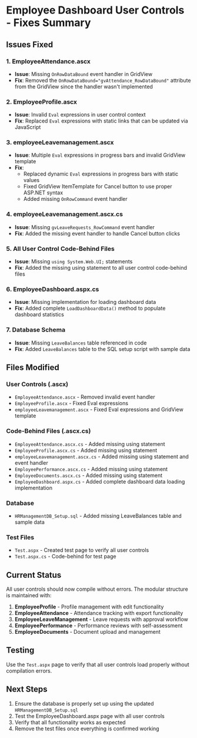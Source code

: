 # Employee Dashboard User Controls - Fixes Summary

## Issues Fixed

### 1. EmployeeAttendance.ascx
- **Issue**: Missing `OnRowDataBound` event handler in GridView
- **Fix**: Removed the `OnRowDataBound="gvAttendance_RowDataBound"` attribute from the GridView since the handler wasn't implemented

### 2. EmployeeProfile.ascx
- **Issue**: Invalid `Eval` expressions in user control context
- **Fix**: Replaced `Eval` expressions with static links that can be updated via JavaScript

### 3. employeeLeavemanagement.ascx
- **Issue**: Multiple `Eval` expressions in progress bars and invalid GridView template
- **Fix**: 
  - Replaced dynamic `Eval` expressions in progress bars with static values
  - Fixed GridView ItemTemplate for Cancel button to use proper ASP.NET syntax
  - Added missing `OnRowCommand` event handler

### 4. employeeLeavemanagement.ascx.cs
- **Issue**: Missing `gvLeaveRequests_RowCommand` event handler
- **Fix**: Added the missing event handler to handle Cancel button clicks

### 5. All User Control Code-Behind Files
- **Issue**: Missing `using System.Web.UI;` statements
- **Fix**: Added the missing using statement to all user control code-behind files

### 6. EmployeeDashboard.aspx.cs
- **Issue**: Missing implementation for loading dashboard data
- **Fix**: Added complete `LoadDashboardData()` method to populate dashboard statistics

### 7. Database Schema
- **Issue**: Missing `LeaveBalances` table referenced in code
- **Fix**: Added `LeaveBalances` table to the SQL setup script with sample data

## Files Modified

### User Controls (.ascx)
- `EmployeeAttendance.ascx` - Removed invalid event handler
- `EmployeeProfile.ascx` - Fixed Eval expressions
- `employeeLeavemanagement.ascx` - Fixed Eval expressions and GridView template

### Code-Behind Files (.ascx.cs)
- `EmployeeAttendance.ascx.cs` - Added missing using statement
- `EmployeeProfile.ascx.cs` - Added missing using statement
- `employeeLeavemanagement.ascx.cs` - Added missing using statement and event handler
- `EmployeePerformance.ascx.cs` - Added missing using statement
- `EmployeeDocuments.ascx.cs` - Added missing using statement
- `EmployeeDashboard.aspx.cs` - Added complete dashboard data loading implementation

### Database
- `HRManagementDB_Setup.sql` - Added missing LeaveBalances table and sample data

### Test Files
- `Test.aspx` - Created test page to verify all user controls
- `Test.aspx.cs` - Code-behind for test page

## Current Status

All user controls should now compile without errors. The modular structure is maintained with:

1. **EmployeeProfile** - Profile management with edit functionality
2. **EmployeeAttendance** - Attendance tracking with export functionality
3. **EmployeeLeaveManagement** - Leave requests with approval workflow
4. **EmployeePerformance** - Performance reviews with self-assessment
5. **EmployeeDocuments** - Document upload and management

## Testing

Use the `Test.aspx` page to verify that all user controls load properly without compilation errors.

## Next Steps

1. Ensure the database is properly set up using the updated `HRManagementDB_Setup.sql`
2. Test the EmployeeDashboard.aspx page with all user controls
3. Verify that all functionality works as expected
4. Remove the test files once everything is confirmed working 